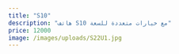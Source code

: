 ```yaml
---
title: "S10"
description: "هاتف S10 مع خيارات متعددة للسعة"
price: 12000
image: /images/uploads/S22U1.jpg
---
```


